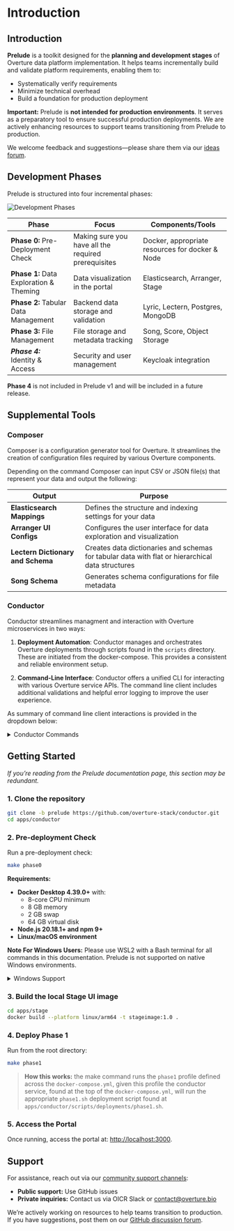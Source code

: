 # Introduction

## Introduction

**Prelude** is a toolkit designed for the **planning and development stages** of Overture data platform implementation. It helps teams incrementally build and validate platform requirements, enabling them to:

- Systematically verify requirements
- Minimize technical overhead
- Build a foundation for production deployment

**Important:** Prelude is **not intended for production environments**. It serves as a preparatory tool to ensure successful production deployments. We are actively enhancing resources to support teams transitioning from Prelude to production.

We welcome feedback and suggestions—please share them via our [ideas forum](https://github.com/overture-stack/docs/discussions/categories/ideas).

## Development Phases

Prelude is structured into four incremental phases:

![Development Phases](/docs/images/preludeOverview.png "Prelude Development Phases")

| **Phase**                               | **Focus**                                           | **Components/Tools**                            |
| --------------------------------------- | --------------------------------------------------- | ----------------------------------------------- |
| **Phase 0:** Pre-Deployment Check       | Making sure you have all the required prerequisites | Docker, appropriate resources for docker & Node |
| **Phase 1:** Data Exploration & Theming | Data visualization in the portal                    | Elasticsearch, Arranger, Stage                  |
| **Phase 2:** Tabular Data Management    | Backend data storage and validation                 | Lyric, Lectern, Postgres, MongoDB               |
| **Phase 3:** File Management            | File storage and metadata tracking                  | Song, Score, Object Storage                     |
| **_Phase 4:_** Identity & Access        | Security and user management                        | Keycloak integration                            |

**Phase 4** is not included in Prelude v1 and will be included in a future release.

## Supplemental Tools

### Composer

Composer is a configuration generator tool for Overture. It streamlines the creation of configuration files required by various Overture components.

Depending on the command Composer can input CSV or JSON file(s) that represent your data and output the following:

| Output                            | Purpose                                                                                          |
| --------------------------------- | ------------------------------------------------------------------------------------------------ |
| **Elasticsearch Mappings**        | Defines the structure and indexing settings for your data                                        |
| **Arranger UI Configs**           | Configures the user interface for data exploration and visualization                             |
| **Lectern Dictionary and Schema** | Creates data dictionaries and schemas for tabular data with flat or hierarchical data structures |
| **Song Schema**                   | Generates schema configurations for file metadata                                                |

### Conductor

Conductor streamlines managment and interaction with Overture microservices in two ways:

1. **Deployment Automation**: Conductor manages and orchestrates Overture deployments through scripts found in the `scripts` directory. These are initiated from the docker-compose. This provides a consistent and reliable environment setup.

2. **Command-Line Interface**: Conductor offers a unified CLI for interacting with various Overture service APIs. The command line client includes additional validations and helpful error logging to improve the user experience.

As summary of command line client interactions is provided in the dropdown below:

<details>
<summary>Conductor Commands</summary>

#### CSV to Elasticsearch ETL

- `conductor upload` - Upload and transform CSV data to Elasticsearch with configurable batch size and delimiters

#### Data Management

- `conductor lyricUpload` - Upload tabular data to Lyric
- `conductor songSubmitAnalysis` - Submit analysis metadata to Song
- `conductor scoreManifestUpload` - Generate and upload file manifests
- `conductor songPublishAnalysis` - Publish analysis data
- `conductor maestroIndex` - Index repository content (supports organization filtering and specific document indexing)

#### Configuration Management

- `conductor lecternUpload` - Upload dictionaries to Lectern
- `conductor lyricRegister` - Register dictionaries with Lyric
- `conductor songUploadSchema` - Upload Song schemas
- `conductor songCreateStudy` - Create Song studies

</details>

## Getting Started

_If you’re reading from the Prelude documentation page, this section may be redundant._

### 1. Clone the repository

```sh
git clone -b prelude https://github.com/overture-stack/conductor.git
cd apps/conductor
```

### 2. Pre-deployment Check

Run a pre-deployment check:

```sh
make phase0
```

**Requirements:**

- **Docker Desktop 4.39.0+** with:
  - 8-core CPU minimum
  - 8 GB memory
  - 2 GB swap
  - 64 GB virtual disk
- **Node.js 20.18.1+ and npm 9+**
- **Linux/macOS environment**

**Note For Windows Users:** Please use WSL2 with a Bash terminal for all commands in this documentation. Prelude is not supported on native Windows environments.

<details>
<summary>Windows Support</summary>

Windows users should:

1. Install [WSL2 (Windows Subsystem for Linux)](https://learn.microsoft.com/en-us/windows/wsl/install)
2. Use Ubuntu or another Linux distribution within WSL2
3. Run all Prelude commands from the Bash terminal in your WSL2 environment
4. Install Docker Desktop with WSL2 integration enabled`

WSL2 provides a full Linux kernel and compatibility layer, allowing you to run Prelude's Linux commands without modification.

</details>

### 3. Build the local Stage UI image

```sh
cd apps/stage
docker build --platform linux/arm64 -t stageimage:1.0 .
```

### 4. Deploy Phase 1

Run from the root directory:

```sh
make phase1
```

> **How this works:** the make command runs the `phase1` profile defined across the `docker-compose.yml`, given this profile the conductor service, found at the top of the `docker-compose.yml`, will run the appropriate `phase1.sh` deployment script found at `apps/conductor/scripts/deployments/phase1.sh`.

### 5. Access the Portal

Once running, access the portal at: [http://localhost:3000](http://localhost:3000).

## Support

For assistance, reach out via our [community support channels](https://docs.overture.bio/community/support):

- **Public support:** Use GitHub issues
- **Private inquiries:** Contact us via OICR Slack or [contact@overture.bio](mailto:contact@overture.bio)

We’re actively working on resources to help teams transition to production. If you have suggestions, post them on our [GitHub discussion forum](https://github.com/overture-stack/docs/discussions/categories/ideas).
